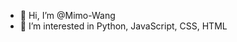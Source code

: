 - 👋 Hi, I’m @Mimo-Wang
- 👀 I’m interested in Python, JavaScript, CSS, HTML

<!---
Mimo-Wang/Mimo-Wang is a ✨ special ✨ repository because its `README.md` (this file) appears on your GitHub profile.
You can click the Preview link to take a look at your changes.
--->
